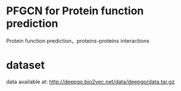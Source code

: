 # PFGCN for Protein function prediction
Protein function prediction，proteins-proteins interactions


# dataset
data available at:  http://deepgo.bio2vec.net/data/deepgo/data.tar.gz 
